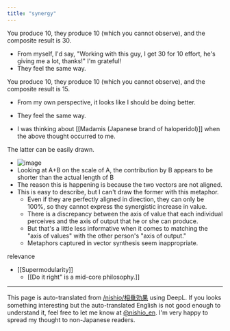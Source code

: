 ```yaml
---
title: "synergy"
---
```


You produce 10, they produce 10 (which you cannot observe), and the composite result is 30.
- From myself, I'd say, "Working with this guy, I get 30 for 10 effort, he's giving me a lot, thanks!" I'm grateful!
- They feel the same way.

You produce 10, they produce 10 (which you cannot observe), and the composite result is 15.
- From my own perspective, it looks like I should be doing better.
- They feel the same way.

- I was thinking about [[Madamis (Japanese brand of haloperidol)]] when the above thought occurred to me.

The latter can be easily drawn.
- ![image](https://gyazo.com/c4660f8b4cafa58f4ae06997abf916c7/thumb/1000)
- Looking at A+B on the scale of A, the contribution by B appears to be shorter than the actual length of B
- The reason this is happening is because the two vectors are not aligned.
- This is easy to describe, but I can't draw the former with this metaphor.
    - Even if they are perfectly aligned in direction, they can only be 100%, so they cannot express the synergistic increase in value.
    - There is a discrepancy between the axis of value that each individual perceives and the axis of output that he or she can produce.
    - But that's a little less informative when it comes to matching the "axis of values" with the other person's "axis of output."
    - Metaphors captured in vector synthesis seem inappropriate.

relevance
- [[Supermodularity]]
    - [[Do it right" is a mid-core philosophy.]]

---
This page is auto-translated from [/nishio/相乗効果](https://scrapbox.io/nishio/相乗効果) using DeepL. If you looks something interesting but the auto-translated English is not good enough to understand it, feel free to let me know at [@nishio_en](https://twitter.com/nishio_en). I'm very happy to spread my thought to non-Japanese readers.